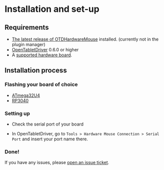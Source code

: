 # Installation and set-up
## Requirements
* [The latest release of OTDHardwareMouse](https://github.com/adryzz/OTDHardwareMouse/releases/latest) installed. (currently not in the plugin manager)
* [OpenTabletDriver](https://github.com/OpenTabletDriver/OpenTabletDriver) 0.6.0 or higher
* A [supported hardware board]().

## Installation process

### Flashing your board of choice
* [ATmega32U4]()
* [RP3040]()

### Setting up

* Check the serial port of your board

* In OpenTabletDriver, go to `Tools > Hardware Mouse Connection > Serial Port` and insert your port name there.

### Done!
If you have any issues, please [open an issue ticket](https://github.com/adryzz/OTDHardwareMouse/issues/new).